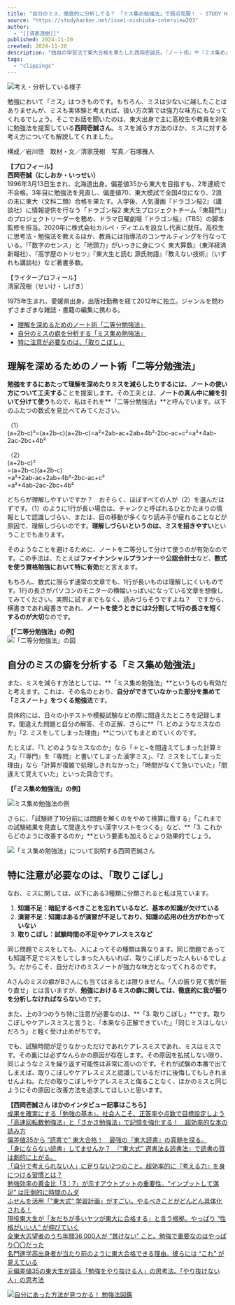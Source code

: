 ```yaml
---
title: "自分のミス、徹底的に分析してる？　「ミス集め勉強法」で弱点克服！ - STUDY HACKER（スタディーハッカー）｜社会人の勉強法＆英語学習"
source: "https://studyhacker.net/issei-nishioka-interview203"
author:
  - "[[清家茂樹]]"
published: 2024-11-20
created: 2024-11-20
description: "独自の学習法で東大合格を果たした西岡壱誠氏。『ノート術』や『ミス集め』でミスを味方に付ける方法とは？"
tags:
  - "clippings"
---
```

![考え・分析している様子](https://cdn-ak.f.st-hatena.com/images/fotolife/s/sh_minori_sawada/20241107/20241107091118.jpg)

勉強において「ミス」はつきものです。もちろん、ミスは少ないに越したことはありませんが、ミスも実体験と考えれば、扱い方次第では強力な味方にもなってくれるでしょう。そこでお話を聞いたのは、東大出身で主に高校生や教員を対象に勉強法を提案している**西岡壱誠さん**。ミスを減らす方法のほか、ミスに対する考え方についても解説してくれました。

構成／岩川悟　取材・文／清家茂樹　写真／石塚雅人

**【プロフィール】**  
**西岡壱誠（にしおか・いっせい）**  
1996年3月13日生まれ、北海道出身。偏差値35から東大を目指すも、2年連続で不合格。3年目に勉強法を見直し、偏差値70、東大模試で全国4位になり、2浪の末に東大（文科二類）合格を果たす。入学後、人気漫画『ドラゴン桜2』（講談社）に情報提供を行なう「ドラゴン桜2 東大生プロジェクトチーム『東龍門』」のプロジェクトリーダーを務め、ドラマ日曜劇場『ドラゴン桜』（TBS）の脚本監修を担当。2020年に株式会社カルペ・ディエムを設立し代表に就任。高校生に思考法・勉強法を教えるほか、教員には指導法のコンサルティングを行なっている。『「数字のセンス」と「地頭力」がいっきに身につく 東大算数』（東洋経済新報社）、『高学歴のトリセツ』『東大生と読む 源氏物語』『教えない技術』（いずれも講談社）など著書多数。

【ライタープロフィール】  
清家茂樹（せいけ・しげき）

1975年生まれ、愛媛県出身。出版社勤務を経て2012年に独立。ジャンルを問わずさまざまな雑誌・書籍の編集に携わる。

- [理解を深めるためのノート術「二等分勉強法」](https://studyhacker.net/#%E7%90%86%E8%A7%A3%E3%82%92%E6%B7%B1%E3%82%81%E3%82%8B%E3%81%9F%E3%82%81%E3%81%AE%E3%83%8E%E3%83%BC%E3%83%88%E8%A1%93%E4%BA%8C%E7%AD%89%E5%88%86%E5%8B%89%E5%BC%B7%E6%B3%95)
- [自分のミスの癖を分析する「ミス集め勉強法」](https://studyhacker.net/#%E8%87%AA%E5%88%86%E3%81%AE%E3%83%9F%E3%82%B9%E3%81%AE%E7%99%96%E3%82%92%E5%88%86%E6%9E%90%E3%81%99%E3%82%8B%E3%83%9F%E3%82%B9%E9%9B%86%E3%82%81%E5%8B%89%E5%BC%B7%E6%B3%95)
- [特に注意が必要なのは、「取りこぼし」](https://studyhacker.net/#%E7%89%B9%E3%81%AB%E6%B3%A8%E6%84%8F%E3%81%8C%E5%BF%85%E8%A6%81%E3%81%AA%E3%81%AE%E3%81%AF%E5%8F%96%E3%82%8A%E3%81%93%E3%81%BC%E3%81%97)

## 理解を深めるためのノート術「二等分勉強法」

**勉強をするにあたって理解を深めたりミスを減らしたりするには、ノートの使い方について工夫する**ことを提案します。その工夫とは、**ノートの真ん中に線を引いて分けて使う**もので、私はそれを**「二等分勉強法」**と呼んでいます。以下のふたつの数式を見比べてみてください。

（1）  
(a+2b-c)²=(a+2b-c)(a+2b-c)=a²+2ab-ac+2ab+4b²-2bc-ac+c²=a²+4ab-2ac-2bc+4b²

（2）  
(a+2b-c)²  
\=(a+2b-c)(a+2b-c)  
\=a²+2ab-ac+2ab+4b²-2bc-ac+c²  
\=a²+4ab-2ac-2bc+4b²

どちらが理解しやすいですか？　おそらく、ほぼすべての人が（2）を選んだはずです。（1）のように1行が長い場合は、チャンクと呼ばれるひとかたまりの情報として認識しづらい、または、目の移動が多くなり読み手が疲れることなどが原因で、理解しづらいのです。**理解しづらいというのは、ミスを招きやすい**ということでもあります。

そのようなことを避けるために、ノートを二等分して分けて使うのが有効なのです。この手法は、たとえば**ファイナンシャルプランナー**や**公認会計士**など、**数式を使う資格勉強において特に有効**だと言えます。

もちろん、数式に限らず通常の文章でも、1行が長いものは理解しにくいものです。1行の長さがパソコンのモニターの横幅いっぱいになっている文章を想像してみてください。実際に試すまでもなく、読みづらそうですよね？　ですから、横書きであれ縦書きであれ、**ノートを使うときには2分割して1行の長さを短くするのが大切**なのです。

**【「二等分勉強法」の例】**  
![「二等分勉強法」の図](https://cdn-ak.f.st-hatena.com/images/fotolife/s/sh_minori_sawada/20241105/20241105142232.jpg)

## 自分のミスの癖を分析する「ミス集め勉強法」

また、ミスを減らす方法としては、**「ミス集め勉強法」**というものも有効だと考えます。これは、その名のとおり、**自分ができていなかった部分を集めて「ミスノート」をつくる勉強法**です。

具体的には、日々の小テストや模擬試験などの際に間違えたところを記録します。間違えた問題と自分の解答、その正解、さらに**「1. どのようなミスなのか」「2. ミスをしてしまった理由」**についてもまとめていくのです。

たとえば、「1. どのようなミスなのか」なら「＋と−を間違えてしまった計算ミス」「『専門』を『専問』と書いてしまった漢字ミス」、「2. ミスをしてしまった理由」なら「計算が複雑で処理しきれなかった」「時間がなくて急いでいた」「間違えて覚えていた」といった具合です。

**【「ミス集め勉強法」の例】**

![ミス集め勉強法の例](https://cdn-ak.f.st-hatena.com/images/fotolife/s/sh_minori_sawada/20241107/20241107095213.jpg)

さらに、「試験終了10分前には問題を解くのをやめて検算に徹する」「これまでの試験結果を見直して間違えやすい漢字リストをつくる」など、**「3. これからどのように改善するのか」**という要素も加えるとより効果的でしょう。

![「ミス集め勉強法」について説明する西岡壱誠さん](https://cdn-ak.f.st-hatena.com/images/fotolife/s/sh_minori_sawada/20241105/20241105142331.jpg)

## 特に注意が必要なのは、「取りこぼし」

なお、ミスに関しては、以下にある3種類に分類されると私は見ています。

1. **知識不足：暗記するべきことを忘れているなど、基本の知識が欠けている**
2. **演習不足：知識はあるが演習が不足しており、知識の応用の仕方がわかっていない**
3. **取りこぼし：試験時間の不足やケアレスミスなど**

同じ問題でミスをしても、人によってその種類は異なります。同じ問題であっても知識不足でミスをしてしまった人もいれば、取りこぼしだった人もいるでしょう。だからこそ、自分だけのミスノートが強力な味方となってくれるのです。

Aさんのミスの癖がBさんにも当てはまるとは限りません。「人の振り見て我が振り直せ」とは言いますが、**勉強におけるミスの癖に関しては、徹底的に我が振りを分析しなければならない**のです。

また、上の3つのうち特に注意が必要なのは、**「3. 取りこぼし」**です。取りこぼしやケアレスミスと言うと、「本来なら正解できていた」「同じミスはしないだろう」と軽く受け止めがちです。

でも、試験時間が足りなかっただけであれケアレスミスであれ、ミスはミスです。その裏には必ずなんらかの原因が存在します。その原因を払拭しない限り、同じようなミスを繰り返す可能性は非常に高いのです。それが試験の本番で出てしまえば、取りこぼしやケアレスミスと認識しているだけに後悔してもしきれませんよね。ただの取りこぼしやケアレスミスと侮ることなく、ほかのミスと同じようにその原因と改善方法を追求してほしいと思います。

**【西岡壱誠さん ほかのインタビュー記事はこちら】**  
[成果を確実にする「勉強の基本」。社会人こそ、正答率や点数で目標設定しよう](https://studyhacker.net/issei-nishioka-interview201)  
[「高速回転数勉強法」と「さかさ勉強法」で記憶を強化する！　超効率的な本の読み方](https://studyhacker.net/issei-nishioka-interview202)  
[偏差値35から “読書で” 東大合格！　最強の『東大読書』の真髄を探る。](https://studyhacker.net/interview/issei-nishioka-reading-01)  
[「身にならない読書」してませんか？　『“東大式” 選書法＆読書法』で読書の質は劇的に上がる。](https://studyhacker.net/interview/issei-nishioka-reading-02)  
[「自分で考えられない人」に足りない2つのこと。超効率的に『考える力』を身につける習慣とは？](https://studyhacker.net/interview/issei-nishioka-reading-03)  
[勉強効率の黄金比「3：7」が示すアウトプットの重要性。“インプットして満足” は圧倒的に時間のムダ](https://studyhacker.net/nishioka-haichi-interview01)  
[ふせんを活用「“東大式” 学習計画」がすごい。やるべきことがどんどん具体化される！](https://studyhacker.net/nishioka-haichi-interview02)  
[現役東大生が「友だちが多いヤツが東大に合格する」と言う根拠。やっぱり “性格がいい人” が伸びていく](https://studyhacker.net/nishioka-haichi-interview03)  
[全東大志望者のうち年間36,000人が “貫けない” こと。勉強で重要なのはやっぱり〇〇だった](https://studyhacker.net/issei-nishioka-interview01)  
[名門進学高出身者が当たり前のように東大合格できる理由。彼らには “これ” が見えている](https://studyhacker.net/issei-nishioka-interview02)  
[元偏差値35の東大生が語る「勉強をやり抜ける人」の思考法、「やり抜けない人」の思考法](https://studyhacker.net/issei-nishioka-interview03)

[![自分にあった方法が見つかる！ 勉強法図鑑](https://m.media-amazon.com/images/I/41xJfVkeG7L._SL500_.jpg "自分にあった方法が見つかる！ 勉強法図鑑")](https://www.amazon.co.jp/dp/B0D3QBW39H?tag=hatena-22&linkCode=osi&th=1&psc=1)